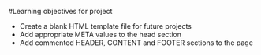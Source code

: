 #Learning objectives for project

* Create a blank HTML template file for future projects
* Add appropriate META values to the head section
* Add commented HEADER, CONTENT and FOOTER sections to the page
